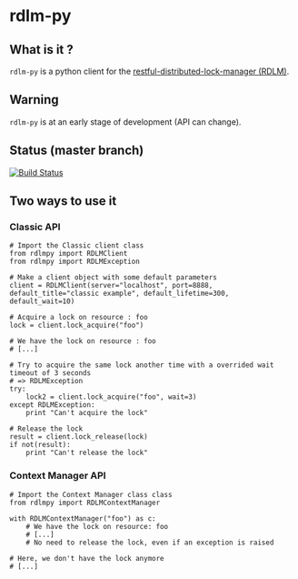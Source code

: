 # rdlm-py

## What is it ?

`rdlm-py` is a python client for the [restful-distributed-lock-manager (RDLM)](https://github.com/thefab/restful-distributed-lock-manager).

## Warning

`rdlm-py` is at an early stage of development (API can change).

## Status (master branch)

[![Build Status](https://travis-ci.org/thefab/rdlm-py.png)](https://travis-ci.org/thefab/rdlm-py)

## Two ways to use it 

### Classic API

    # Import the Classic client class
    from rdlmpy import RDLMClient
    from rdlmpy import RDLMException

    # Make a client object with some default parameters
    client = RDLMClient(server="localhost", port=8888, default_title="classic example", default_lifetime=300, default_wait=10)

    # Acquire a lock on resource : foo
    lock = client.lock_acquire("foo")

    # We have the lock on resource : foo
    # [...]

    # Try to acquire the same lock another time with a overrided wait timeout of 3 seconds
    # => RDLMException 
    try:
        lock2 = client.lock_acquire("foo", wait=3)
    except RDLMException:
        print "Can't acquire the lock"

    # Release the lock
    result = client.lock_release(lock)
    if not(result):
        print "Can't release the lock"

### Context Manager API

    # Import the Context Manager class class
    from rdlmpy import RDLMContextManager

    with RDLMContextManager("foo") as c:
        # We have the lock on resource: foo
        # [...]
        # No need to release the lock, even if an exception is raised

    # Here, we don't have the lock anymore
    # [...]

